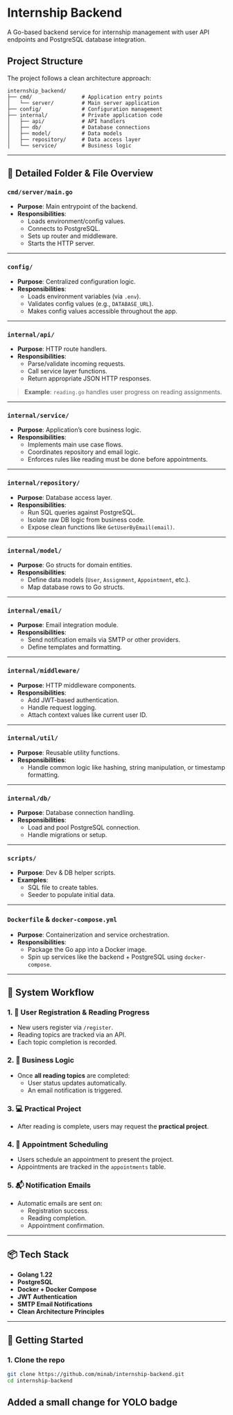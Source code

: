 # Internship Backend

A Go-based backend service for internship management with user API endpoints and PostgreSQL database integration.

## Project Structure

The project follows a clean architecture approach:

```
internship_backend/
├── cmd/                # Application entry points
│   └── server/         # Main server application
├── config/             # Configuration management
├── internal/           # Private application code
│   ├── api/            # API handlers
│   ├── db/             # Database connections
│   ├── model/          # Data models
│   ├── repository/     # Data access layer
│   └── service/        # Business logic
```


---

## 📌 Detailed Folder & File Overview

### `cmd/server/main.go`
- **Purpose**: Main entrypoint of the backend.
- **Responsibilities**:
  - Loads environment/config values.
  - Connects to PostgreSQL.
  - Sets up router and middleware.
  - Starts the HTTP server.

---

### `config/`
- **Purpose**: Centralized configuration logic.
- **Responsibilities**:
  - Loads environment variables (via `.env`).
  - Validates config values (e.g., `DATABASE_URL`).
  - Makes config values accessible throughout the app.

---

### `internal/api/`
- **Purpose**: HTTP route handlers.
- **Responsibilities**:
  - Parse/validate incoming requests.
  - Call service layer functions.
  - Return appropriate JSON HTTP responses.

> **Example**: `reading.go` handles user progress on reading assignments.

---

### `internal/service/`
- **Purpose**: Application’s core business logic.
- **Responsibilities**:
  - Implements main use case flows.
  - Coordinates repository and email logic.
  - Enforces rules like reading must be done before appointments.

---

### `internal/repository/`
- **Purpose**: Database access layer.
- **Responsibilities**:
  - Run SQL queries against PostgreSQL.
  - Isolate raw DB logic from business code.
  - Expose clean functions like `GetUserByEmail(email)`.

---

### `internal/model/`
- **Purpose**: Go structs for domain entities.
- **Responsibilities**:
  - Define data models (`User`, `Assignment`, `Appointment`, etc.).
  - Map database rows to Go structs.

---

### `internal/email/`
- **Purpose**: Email integration module.
- **Responsibilities**:
  - Send notification emails via SMTP or other providers.
  - Define templates and formatting.

---

### `internal/middleware/`
- **Purpose**: HTTP middleware components.
- **Responsibilities**:
  - Add JWT-based authentication.
  - Handle request logging.
  - Attach context values like current user ID.

---

### `internal/util/`
- **Purpose**: Reusable utility functions.
- **Responsibilities**:
  - Handle common logic like hashing, string manipulation, or timestamp formatting.

---

### `internal/db/`
- **Purpose**: Database connection handling.
- **Responsibilities**:
  - Load and pool PostgreSQL connection.
  - Handle migrations or setup.

---

### `scripts/`
- **Purpose**: Dev & DB helper scripts.
- **Examples**:
  - SQL file to create tables.
  - Seeder to populate initial data.

---

### `Dockerfile` & `docker-compose.yml`
- **Purpose**: Containerization and service orchestration.
- **Responsibilities**:
  - Package the Go app into a Docker image.
  - Spin up services like the backend + PostgreSQL using `docker-compose`.

---

## 🧠 System Workflow

### 1. 🔐 User Registration & Reading Progress
- New users register via `/register`.
- Reading topics are tracked via an API.
- Each topic completion is recorded.

### 2. 🧠 Business Logic
- Once **all reading topics** are completed:
  - User status updates automatically.
  - An email notification is triggered.

### 3. 💻 Practical Project
- After reading is complete, users may request the **practical project**.

### 4. 📅 Appointment Scheduling
- Users schedule an appointment to present the project.
- Appointments are tracked in the `appointments` table.

### 5. 📬 Notification Emails
- Automatic emails are sent on:
  - Registration success.
  - Reading completion.
  - Appointment confirmation.

---

## 📦 Tech Stack

- **Golang 1.22**
- **PostgreSQL**
- **Docker + Docker Compose**
- **JWT Authentication**
- **SMTP Email Notifications**
- **Clean Architecture Principles**

---

## 🚀 Getting Started

### 1. Clone the repo
```bash
git clone https://github.com/minab/internship-backend.git
cd internship-backend
```

## Added a small change for YOLO badge
